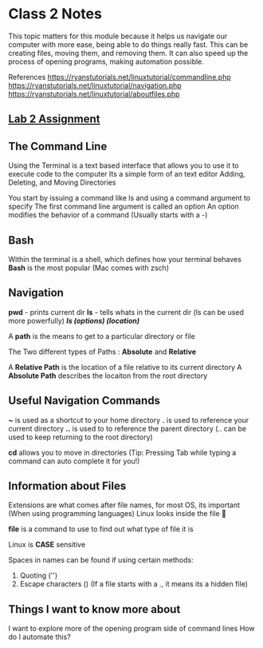 # Class 2 Notes

This topic matters for this module because it helps us navigate our computer with more ease, being able to do things really fast.
This can be creating files, moving them, and removing them.
It can also speed up the process of opening programs, making automation possible.

References
<https://ryanstutorials.net/linuxtutorial/commandline.php>
<https://ryanstutorials.net/linuxtutorial/navigation.php>
<https://ryanstutorials.net/linuxtutorial/aboutfiles.php>

## [Lab 2 Assignment](https://connerkt.github.io/Reading-Notes/Class02/Lab02)

## The Command Line

Using the Terminal is a text based interface that allows you to use it to execute code to the computer
Its a simple form of an text editor
Adding, Deleting, and Moving Directories

You start by issuing a command like ls and using a command argument to specify
The first command line argument is called an option
An option modifies the behavior of a command
(Usually starts with a -)

## Bash

Within the terminal is a shell, which defines how your terminal behaves
**Bash** is the most popular (Mac comes with zsch)

## Navigation

**pwd** - prints current dir
**ls** - tells whats in the current dir
(ls can be used more powerfully)
***ls (options) (location)***

A **path** is the means to get to a particular directory or file

The Two different types of Paths : **Absolute** and **Relative**

A **Relative Path** is the location of a file relative to its current directory
A **Absolute Path** describes the locaiton from the root directory

## Useful Navigation Commands
**~** is used as a shortcut to your home directory
**.** is used to reference your current directory
**..** is used to to reference the parent directory
(.. can be used to keep returning to the root directory)

**cd** allows you to move in directories
(Tip: Pressing Tab while typing a command can auto complete it for you!)

## Information about Files

Extensions are what comes after file names, for most OS, its important (When using programming languages)
Linux looks inside the file :eyes:

**file** is a command to use to find out what type of file it is 

Linux is **CASE** sensitive

Spaces in names can be found if using certain methods:
1. Quoting ('')
2. Escape characters (\)
(If a file starts with a ., it means its a hidden file)

## Things I want to know more about

I want to explore more of the opening program side of command lines
How do I automate this?







